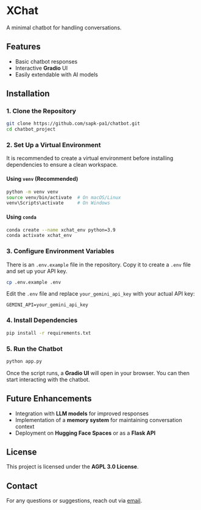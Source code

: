 # XChat

A minimal chatbot for handling conversations.

## Features

- Basic chatbot responses
- Interactive **Gradio** UI
- Easily extendable with AI models

## Installation

### 1. Clone the Repository

```bash
git clone https://github.com/sapk-pa1/chatbot.git
cd chatbot_project
```

### 2. Set Up a Virtual Environment

It is recommended to create a virtual environment before installing dependencies to ensure a clean workspace.

#### Using `venv` (Recommended)

```bash
python -m venv venv
source venv/bin/activate  # On macOS/Linux
venv\Scripts\activate     # On Windows
```

#### Using `conda`

```bash
conda create --name xchat_env python=3.9
conda activate xchat_env
```

### 3. Configure Environment Variables

There is an `.env.example` file in the repository. Copy it to create a `.env` file and set up your API key.

```bash
cp .env.example .env
```

Edit the `.env` file and replace `your_gemini_api_key` with your actual API key:

```
GEMINI_API=your_gemini_api_key
```

### 4. Install Dependencies

```bash
pip install -r requirements.txt
```

### 5. Run the Chatbot

```bash
python app.py
```

Once the script runs, a **Gradio UI** will open in your browser. You can then start interacting with the chatbot.

## Future Enhancements

- Integration with **LLM models** for improved responses
- Implementation of a **memory system** for maintaining conversation context
- Deployment on **Hugging Face Spaces** or as a **Flask API**

## License

This project is licensed under the **AGPL 3.0 License**.

## Contact

For any questions or suggestions, reach out via [email](mailto:sapkotapawan099@gmail.com).
